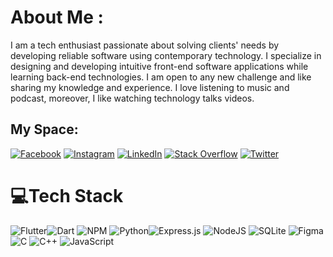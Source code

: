 # About Me :

I am a tech enthusiast passionate about solving clients' needs by developing reliable software using contemporary technology.
I specialize in designing and developing intuitive front-end software applications while learning back-end technologies.
I am open to any new challenge and like sharing my knowledge and experience.
I love listening to music and podcast, moreover, I like watching technology talks videos. 

## My Space: 

[![Facebook](https://img.shields.io/badge/Facebook-%231877F2.svg?logo=Facebook&logoColor=white)](https://facebook.com/michael.darko.714) [![Instagram](https://img.shields.io/badge/Instagram-%23E4405F.svg?logo=Instagram&logoColor=white)](https://instagram.com/intelsense7) [![LinkedIn](https://img.shields.io/badge/LinkedIn-%230077B5.svg?logo=linkedin&logoColor=white)](www.linkedin.com/in/michael-ofosu-darko-132790184) [![Stack Overflow](https://img.shields.io/badge/-Stackoverflow-FE7A16?logo=stack-overflow&logoColor=white)](https://stackoverflow.com/users/19803741/michael-ofosu-darko) [![Twitter](https://img.shields.io/badge/Twitter-%231DA1F2.svg?logo=Twitter&logoColor=white)](https://twitter.com/IntelliSense7)

# 💻Tech Stack

![Flutter](https://img.shields.io/badge/Flutter-%2302569B.svg?style=for-the-badge&logo=Flutter&logoColor=white)![Dart](https://img.shields.io/badge/dart-%230175C2.svg?style=for-the-badge&logo=dart&logoColor=white) ![NPM](https://img.shields.io/badge/NPM-%23000000.svg?style=for-the-badge&logo=npm&logoColor=white) ![Python](https://img.shields.io/badge/python-3670A0?style=for-the-badge&logo=python&logoColor=ffdd54)![Express.js](https://img.shields.io/badge/express.js-%23404d59.svg?style=for-the-badge&logo=express&logoColor=%2361DAFB) ![NodeJS](https://img.shields.io/badge/node.js-6DA55F?style=for-the-badge&logo=node.js&logoColor=white) ![SQLite](https://img.shields.io/badge/sqlite-%2307405e.svg?style=for-the-badge&logo=sqlite&logoColor=white) ![Figma](https://img.shields.io/badge/figma-%23F24E1E.svg?style=for-the-badge&logo=figma&logoColor=white) ![C](https://img.shields.io/badge/c-%2300599C.svg?style=for-the-badge&logo=c&logoColor=white) ![C++](https://img.shields.io/badge/c++-%2300599C.svg?style=for-the-badge&logo=c%2B%2B&logoColor=white) ![JavaScript](https://img.shields.io/badge/javascript-%23323330.svg?style=for-the-badge&logo=javascript&logoColor=%23F7DF1E)


<!--
# 📊GitHub Stats :

![](https://github-readme-stats.vercel.app/api?username=silver-ware&theme=blue-green&hide_border=true&include_all_commits=true&count_private=false)<br/>
![](https://github-readme-streak-stats.herokuapp.com/?user=silver-ware&theme=blue-green&hide_border=true)<br/>
![](https://github-readme-stats.vercel.app/api/top-langs/?username=silver-ware&theme=blue-green&hide_border=true&include_all_commits=true&count_private=false&layout=compact) -->
